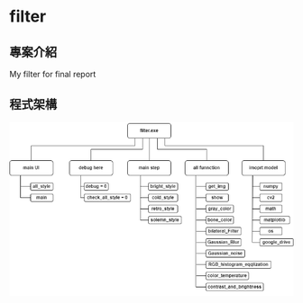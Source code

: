 # filter

## 專案介紹
My filter for final report

## 程式架構
![](https://github.com/Cgost/filter/blob/main/Architecture_diagram/main.png)

